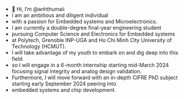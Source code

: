 - 👋 Hi, I’m @anhthumaii
- I am an ambitious and diligent individual
- with a passion for Embedded systems and Microelectronics.
- I am currently a double-degree final-year engineering student
- pursuing Computer Science and Electronics for Embedded systems
- at Polytech, Grenoble INP-UGA and Ho Chi Minh City University of Technology (HCMUT).
- I will take advantage of my youth to embark on and dig deep into this field
- so I will engage in a 6-month internship starting mid-March 2024 focusing signal integrity and analog design validation.
- Furthermore, I will move forward with an in-depth CIFRE PhD subject starting early September 2024 peering into
- embedded systems and chip development.
<!---
anhthumaii/anhthumaii is a ✨ special ✨ repository because its `README.md` (this file) appears on your GitHub profile.
You can click the Preview link to take a look at your changes.
--->
